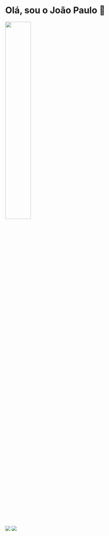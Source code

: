 <!--**joaopaulo04/joaopaulo04** is a ✨ _special_ ✨ repository because its `README.md` (this file) appears on your GitHub profile.-->

 # Olá, sou o João Paulo 👋

 <div>
   <a href="https://github.com/joaopaulo04">
      <img loading="lazy" width="40%" height="40%" src="https://github-readme-stats.vercel.app/api/top-langs/?username=joaopaulo04&layout=compact&langs_count=7&theme=merko"/>
   </a>
</div>

<div style="display: inline_block"><br>
<!--   <img align="center" alt="HTML" height="50" width="50" src="https://raw.githubusercontent.com/devicons/devicon/master/icons/html5/html5-original.svg"> -->
<!--   <img align="center" alt="CSS" height="50" width="50" src="https://raw.githubusercontent.com/devicons/devicon/master/icons/css3/css3-original.svg"> -->
<!--   <img align="center" alt="Git" height="50" width="50" src="https://cdn.jsdelivr.net/gh/devicons/devicon@latest/icons/git/git-original.svg" /> -->
<!--   <img align="center" alt="Js" height="50" width="50" src="https://raw.githubusercontent.com/devicons/devicon/master/icons/javascript/javascript-plain.svg"> -->
<!--   <img align="center" alt="React" height="30" width="40" src="https://cdn.jsdelivr.net/gh/devicons/devicon/icons/react/react-original.svg"> -->
<!--   <img align="center" alt="Python" height="30" width="40" src="https://cdn.jsdelivr.net/gh/devicons/devicon@latest/icons/python/python-original.svg" />      -->
<!--   <img align="center" alt="Typescript" height="30" width="40" src="https://cdn.jsdelivr.net/gh/devicons/devicon@latest/icons/typescript/typescript-original.svg" />  -->
</div>
 
<br>
  
<div> 
  <a href = "mailto:joaopaulo.pc27@gmail.com"><img src="https://img.shields.io/badge/-Gmail-%23333?style=for-the-badge&logo=gmail&logoColor=white" target="_blank"></a>
  <a href="https://www.linkedin.com/in/joaopaulocosta04/" target="_blank"><img src="https://img.shields.io/badge/-LinkedIn-%230077B5?style=for-the-badge&logo=linkedin&logoColor=white" target="_blank"></a>
</div>

<br>


<!-- 
ícones das linguagens: https://devicon.dev/
Dynamically generated stats for your github readmes: anuraghazra/github-readme-stats
Botões das redes: https://shields.io/
--!>

